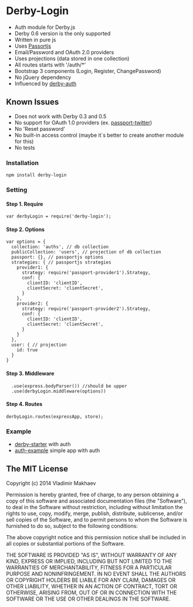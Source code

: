 # Derby-Login

- Auth module for Derby.js
- Derby 0.6 version is the only supported
- Written in pure js
- Uses [Passortjs](http://passportjs.org/)
- Email/Password and OAuth 2.0 providers
- Uses projections (data stored in one collection)
- All routes starts with '/auth/*'
- Bootstrap 3 components (Login, Register, ChangePassword)
- No jQuery dependency
- Influenced by [derby-auth](https://github.com/lefnire/derby-auth)

## Known Issues
- Does not work with Derby 0.3 and 0.5
- No support for OAuth 1.0 providers (ex. [passport-twitter](https://github.com/jaredhanson/passport-twitter))
- No 'Reset password'
- No built-in access control (maybe it`s better to create another module for this)
- No tests

### Installation
```
npm install derby-login
```

### Setting
#### Step 1. Require
```
var derbyLogin = require('derby-login');
```
#### Step 2. Options
```
var options = {
  collection: 'auths', // db collection
  publicCollection: 'users', // projection of db collection
  passport: {}, // passportjs options
  strategies: { // passportjs strategies
    provider1: {
      strategy: require('passport-provider1').Strategy,
      conf: {
        clientID: 'clientID',
        clientSecret: 'clientSecret',
      }
    },
    provider2: {
      strategy: require('passport-provider2').Strategy,
      conf: {
        clientID: 'clientID',
        clientSecret: 'clientSecret',
      }
    }
  },
  user: { // projection
    id: true
  }
}
```

#### Step 3. Middleware
```
  .use(express.bodyParser()) //should be upper
  .use(derbyLogin.middleware(options))
```

#### Step 4. Routes
```
derbyLogin.routes(expressApp, store);
```

### Example
- [derby-starter](https://github.com/vmakhaev/derby-starter/tree/auth) with auth
- [auth-example](https://github.com/vmakhaev/auth-example) simple app with auth

## The MIT License

Copyright (c) 2014 Vladimir Makhaev

Permission is hereby granted, free of charge, 
to any person obtaining a copy of this software and 
associated documentation files (the "Software"), to 
deal in the Software without restriction, including 
without limitation the rights to use, copy, modify, 
merge, publish, distribute, sublicense, and/or sell 
copies of the Software, and to permit persons to whom 
the Software is furnished to do so, 
subject to the following conditions:

The above copyright notice and this permission notice 
shall be included in all copies or substantial portions of the Software.

THE SOFTWARE IS PROVIDED "AS IS", WITHOUT WARRANTY OF ANY KIND, 
EXPRESS OR IMPLIED, INCLUDING BUT NOT LIMITED TO THE WARRANTIES 
OF MERCHANTABILITY, FITNESS FOR A PARTICULAR PURPOSE AND NONINFRINGEMENT. 
IN NO EVENT SHALL THE AUTHORS OR COPYRIGHT HOLDERS BE LIABLE FOR 
ANY CLAIM, DAMAGES OR OTHER LIABILITY, WHETHER IN AN ACTION OF CONTRACT, 
TORT OR OTHERWISE, ARISING FROM, OUT OF OR IN CONNECTION WITH THE 
SOFTWARE OR THE USE OR OTHER DEALINGS IN THE SOFTWARE.
